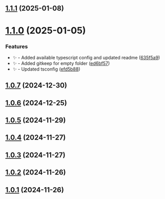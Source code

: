 ## [1.1.1](https://github.com/Zilero232/commit-jazzer/compare/v1.1.0...v1.1.1) (2025-01-08)

# [1.1.0](https://github.com/Zilero232/commit-jazzer/compare/v1.0.7...v1.1.0) (2025-01-05)


### Features

* ✨ - Added available typescript config and updated readme ([635f5a9](https://github.com/Zilero232/commit-jazzer/commit/635f5a943ac7f47e9105b674380544b9f69a9be0))
* ✨ - Added gitkeep for empty folder ([ed6bf57](https://github.com/Zilero232/commit-jazzer/commit/ed6bf57be9b65eda322996f52becec144cc15fc5))
* ✨ - Updated tsconfig ([efd5b88](https://github.com/Zilero232/commit-jazzer/commit/efd5b884b5ddee4b3fa15d92a67a849191fecf66))

## [1.0.7](https://github.com/Zilero232/commit-jazzer/compare/v1.0.6...v1.0.7) (2024-12-30)

## [1.0.6](https://github.com/Zilero232/commit-jazzer/compare/v1.0.5...v1.0.6) (2024-12-25)

## [1.0.5](https://github.com/Zilero232/commit-jazzer/compare/v1.0.4...v1.0.5) (2024-11-29)

## [1.0.4](https://github.com/Zilero232/commit-jazzer/compare/v1.0.3...v1.0.4) (2024-11-27)

## [1.0.3](https://github.com/Zilero232/commit-jazzer/compare/v1.0.2...v1.0.3) (2024-11-27)

## [1.0.2](https://github.com/Zilero232/commit-jazzer/compare/v1.0.1...v1.0.2) (2024-11-26)

## [1.0.1](https://github.com/Zilero232/commit-jazzer/compare/v1.0.0...v1.0.1) (2024-11-26)
